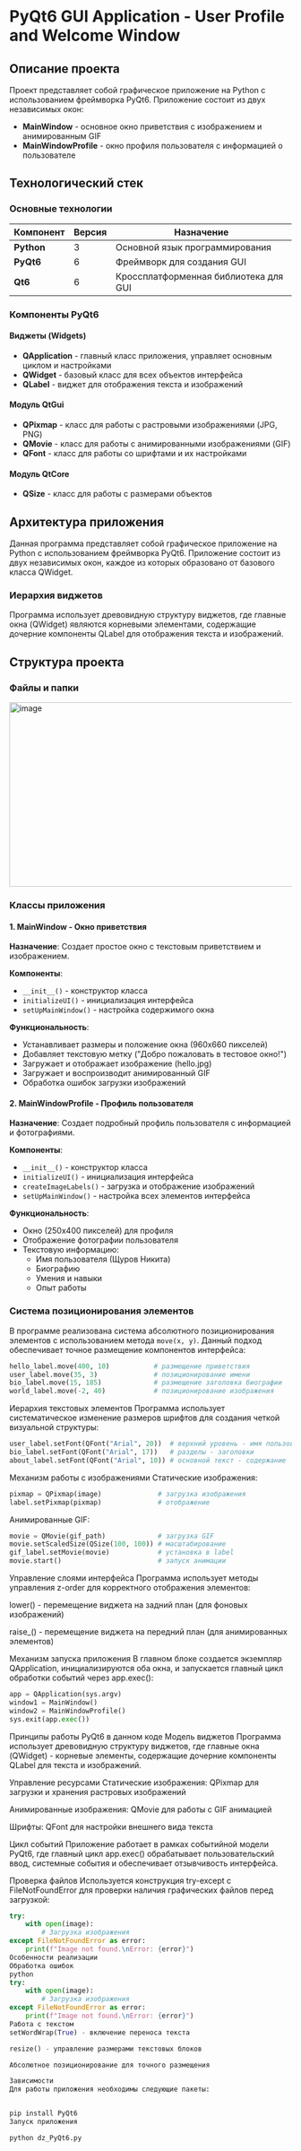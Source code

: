 # PyQt6 GUI Application - User Profile and Welcome Window

## Описание проекта

Проект представляет собой графическое приложение на Python с использованием фреймворка PyQt6. Приложение состоит из двух независимых окон:
- **MainWindow** - основное окно приветствия с изображением и анимированным GIF
- **MainWindowProfile** - окно профиля пользователя с информацией о пользователе

## Технологический стек

### Основные технологии

| Компонент | Версия | Назначение |
|-----------|---------|-------------|
| **Python** | 3 | Основной язык программирования |
| **PyQt6** | 6 | Фреймворк для создания GUI |
| **Qt6** | 6 | Кроссплатформенная библиотека для GUI |

### Компоненты PyQt6

#### Виджеты (Widgets)
- **QApplication** - главный класс приложения, управляет основным циклом и настройками
- **QWidget** - базовый класс для всех объектов интерфейса
- **QLabel** - виджет для отображения текста и изображений

#### Модуль QtGui
- **QPixmap** - класс для работы с растровыми изображениями (JPG, PNG)
- **QMovie** - класс для работы с анимированными изображениями (GIF)
- **QFont** - класс для работы со шрифтами и их настройками

#### Модуль QtCore
- **QSize** - класс для работы с размерами объектов

## Архитектура приложения

Данная программа представляет собой графическое приложение на Python с использованием фреймворка PyQt6. Приложение состоит из двух независимых окон, каждое из которых образовано от базового класса QWidget.

### Иерархия виджетов
Программа использует древовидную структуру виджетов, где главные окна (QWidget) являются корневыми элементами, содержащие дочерние компоненты QLabel для отображения текста и изображений.

## Структура проекта

### Файлы и папки
<img width="744" height="329" alt="image" src="https://github.com/user-attachments/assets/34cd3e3c-dadf-49d3-ba34-4d7eaf81702e" />


### Классы приложения

#### 1. MainWindow - Окно приветствия

**Назначение**: Создает простое окно с текстовым приветствием и изображением.

**Компоненты**:
- `__init__()` - конструктор класса
- `initializeUI()` - инициализация интерфейса
- `setUpMainWindow()` - настройка содержимого окна

**Функциональность**:
- Устанавливает размеры и положение окна (960x660 пикселей)
- Добавляет текстовую метку ("Добро пожаловать в тестовое окно!")
- Загружает и отображает изображение (hello.jpg)
- Загружает и воспроизводит анимированный GIF
- Обработка ошибок загрузки изображений

#### 2. MainWindowProfile - Профиль пользователя

**Назначение**: Создает подробный профиль пользователя с информацией и фотографиями.

**Компоненты**:
- `__init__()` - конструктор класса
- `initializeUI()` - инициализация интерфейса
- `createImageLabels()` - загрузка и отображение изображений
- `setUpMainWindow()` - настройка всех элементов интерфейса

**Функциональность**:
- Окно (250x400 пикселей) для профиля
- Отображение фотографии пользователя
- Текстовую информацию:
  - Имя пользователя (Щуров Никита)
  - Биографию
  - Умения и навыки
  - Опыт работы

### Система позиционирования элементов

В программе реализована система абсолютного позиционирования элементов с использованием метода `move(x, y)`. Данный подход обеспечивает точное размещение компонентов интерфейса:

```python
hello_label.move(400, 10)           # размещение приветствия
user_label.move(35, 3)              # позиционирование имени
bio_label.move(15, 185)             # размещение заголовка биографии
world_label.move(-2, 40)            # позиционирование изображения
```
Иерархия текстовых элементов
Программа использует систематическое изменение размеров шрифтов для создания четкой визуальной структуры:
```python
user_label.setFont(QFont("Arial", 20))  # верхний уровень - имя пользователя
bio_label.setFont(QFont("Arial", 17))   # разделы - заголовки
about_label.setFont(QFont("Arial", 10)) # основной текст - содержание
```
Механизм работы с изображениями
Статические изображения:
```python
pixmap = QPixmap(image)              # загрузка изображения
label.setPixmap(pixmap)              # отображение
```
Анимированные GIF:
```python
movie = QMovie(gif_path)             # загрузка GIF
movie.setScaledSize(QSize(100, 100)) # масштабирование
gif_label.setMovie(movie)            # установка в label
movie.start()                        # запуск анимации
```
Управление слоями интерфейса
Программа использует методы управления z-order для корректного отображения элементов:

lower() - перемещение виджета на задний план (для фоновых изображений)

raise_() - перемещение виджета на передний план (для анимированных элементов)

Механизм запуска приложения
В главном блоке создается экземпляр QApplication, инициализируются оба окна, и запускается главный цикл обработки событий через app.exec():
```python
app = QApplication(sys.argv)
window1 = MainWindow()
window2 = MainWindowProfile()
sys.exit(app.exec())
```
Принципы работы PyQt6 в данном коде
Модель виджетов
Программа использует древовидную структуру виджетов, где главные окна (QWidget) - корневые элементы, содержащие дочерние компоненты QLabel для текста и изображений.

Управление ресурсами
Статические изображения: QPixmap для загрузки и хранения растровых изображений

Анимированные изображения: QMovie для работы с GIF анимацией

Шрифты: QFont для настройки внешнего вида текста

Цикл событий
Приложение работает в рамках событийной модели PyQt6, где главный цикл app.exec() обрабатывает пользовательский ввод, системные события и обеспечивает отзывчивость интерфейса.

Проверка файлов
Используется конструкция try-except с FileNotFoundError для проверки наличия графических файлов перед загрузкой:

```python
try:
    with open(image):
        # Загрузка изображения
except FileNotFoundError as error:
    print(f"Image not found.\nError: {error}")
Особенности реализации
Обработка ошибок
python
try:
    with open(image):
        # Загрузка изображения
except FileNotFoundError as error:
    print(f"Image not found.\nError: {error}")
Работа с текстом
setWordWrap(True) - включение переноса текста

resize() - управление размерами текстовых блоков

Абсолютное позиционирование для точного размещения

Зависимости
Для работы приложения необходимы следующие пакеты:


pip install PyQt6
Запуск приложения

python dz_PyQt6.py
